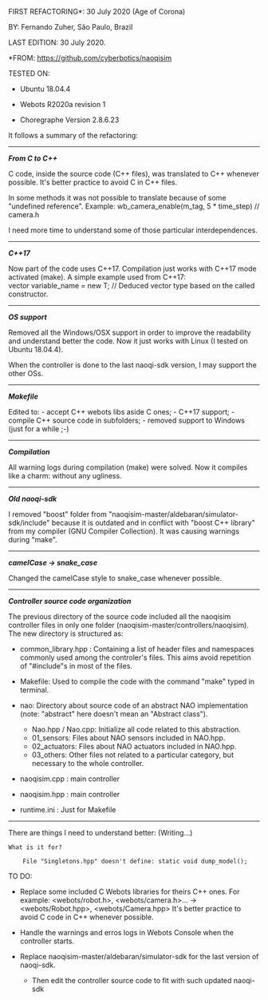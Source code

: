 FIRST REFACTORING*: 30 July 2020 (Age of Corona)

BY: Fernando Zuher, São Paulo, Brazil

LAST EDITION: 30 July 2020.

*FROM: https://github.com/cyberbotics/naoqisim

TESTED ON:

- Ubuntu 18.04.4

- Webots R2020a revision 1

- Choregraphe Version 2.8.6.23

It follows a summary of the refactoring:

--------------
***From C to C++***

C code, inside the source code (C++ files), was translated to C++ whenever possible. It's better practice to avoid C in C++ files.

In some methods it was not possible to translate because of some "undefined reference". Example:
    wb_camera_enable(m_tag, 5 * time_step) // camera.h

I need more time to understand some of those particular interdependences.

------
***C++17***

Now part of the code uses C++17. Compilation just works with C++17 mode activated (make). A simple example used from C++17:        
    vector variable_name = new T; // Deduced vector type based on the called constructor.

-----------
***OS support***

Removed all the Windows/OSX support in order to improve the readability and understand better the code. Now it just works with Linux (I tested on Ubuntu 18.04.4).

When the controller is done to the last naoqi-sdk version, I may support the other OSs.

---------
***Makefile***

Edited to:
    - accept C++ webots libs aside C ones;
    - C++17 support;
    - compile C++ source code in subfolders;
    - removed support to Windows (just for a while ;-)

------------
***Compilation***

All warning logs during compilation (make) were solved. Now it compiles like a charm: without any ugliness.

--------------
***Old naoqi-sdk***

I removed "boost" folder from "naoqisim-master/aldebaran/simulator-sdk/include" because it is outdated and in conflict with "boost C++ library" from my compiler (GNU Compiler Collection). It was causing warnings during "make".

------------------------
***camelCase -> snake_case***

Changed the camelCase style to snake_case whenever possible.

------------------------------------
***Controller source code organization***

The previous directory of the source code included all the naoqisim controller files in only one folder (naoqisim-master/controllers/naoqisim). The new directory is structured as:

- common_library.hpp : Containing a list of header files and namespaces commonly used among the controler's files. This aims avoid repetition of "#include"s in most of the files.

- Makefile: Used to compile the code with the command "make" typed in terminal.

- nao: Directory about source code of an abstract NAO implementation (note: "abstract" here doesn't mean an "Abstract class").
    
    - Nao.hpp / Nao.cpp: Initialize all code related to this abstraction.    
    - 01_sensors: Files about NAO sensors included in NAO.hpp.
    - 02_actuators: Files about NAO actuators included in NAO.hpp.
    - 03_others: Other files not related to a particular category, but necessary to the whole controller.
    
- naoqisim.cpp : main controller
- naoqisim.hpp : main controller
- runtime.ini : Just for Makefile

----------------------------------------------
There are things I need to understand better:
(Writing...)

    What is it for?

        File "Singletons.hpp" doesn't define: static void dump_model();


TO DO:

- Replace some included C Webots libraries for theirs C++ ones. For example: <webots/robot.h>, <webots/camera.h>... -> <webots/Robot.hpp>, <webots/Camera.hpp>
    It's better practice to avoid C code in C++ whenever possible.

- Handle the warnings and erros logs in Webots Console when the controller starts.

- Replace naoqisim-master/aldebaran/simulator-sdk for the last version of naoqi-sdk.
    - Then edit the controller source code to fit with such updated naoqi-sdk

